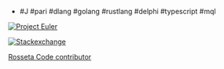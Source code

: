 - #J #pari #dlang #golang #rustlang #delphi #typescript #mql

[![Project Euler](https://projecteuler.net/profile/mavotroky.png)](https://projecteuler.net/)

[![Stackexchange](https://stackexchange.com/users/flair/753457.png)](https://stackexchange.com/)

[Rosseta Code contributor](https://rosettacode.org/wiki/Special:Contributions/Menjaraz)
